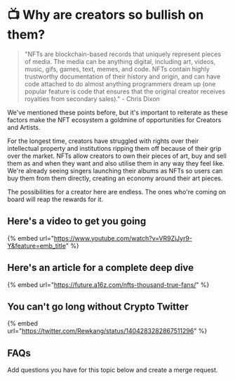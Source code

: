 # 📺 Why are creators so bullish on them?

>"NFTs are blockchain-based records that uniquely represent pieces of media. The media can be anything digital, including art, videos, music, gifs, games, text, memes, and code. NFTs contain highly trustworthy documentation of their history and origin, and can have code attached to do almost anything programmers dream up (one popular feature is code that ensures that the original creator receives royalties from secondary sales)." - Chris Dixon

We've mentioned these points before, but it's important to reiterate as these factors make the NFT ecosystem a goldmine of opportunities for Creators and Artists.

For the longest time, creators have struggled with rights over their intellectual property and institutions ripping them off because of their grip over the market. NFTs allow creators to own their pieces of art, buy and sell them as and when they want and also utilise them in any way they feel like. We're already seeing singers launching their albums as NFTs so users can buy them from them directly, creating an economy around their art pieces.

The possibilities for a creator here are endless. The ones who're coming on board will reap the rewards for it.

## Here's a video to get you going

{% embed url="https://www.youtube.com/watch?v=VR9ZiJyr9-Y&feature=emb_title" %}

## Here's an article for a complete deep dive

{% embed url="https://future.a16z.com/nfts-thousand-true-fans/" %}

## You can't go long without Crypto Twitter

{% embed url="https://twitter.com/Rewkang/status/1404283282867511296" %}

## FAQs

Add questions you have for this topic below and create a merge request.
